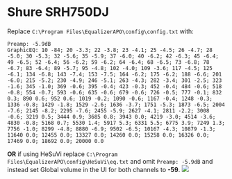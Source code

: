 # Shure SRH750DJ
Replace `C:\Program Files\EqualizerAPO\config\config.txt` with:
```
Preamp: -5.9dB
GraphicEQ: 10 -84; 20 -3.3; 22 -3.8; 23 -4.1; 25 -4.5; 26 -4.7; 28 -5.0; 30 -5.3; 32 -5.6; 35 -5.9; 37 -6.0; 40 -6.2; 42 -6.3; 45 -6.4; 49 -6.5; 52 -6.4; 56 -6.2; 59 -6.2; 64 -6.4; 68 -6.5; 73 -6.8; 78 -6.7; 83 -6.4; 89 -5.7; 95 -4.8; 102 -4.0; 109 -3.6; 117 -4.5; 125 -6.1; 134 -6.8; 143 -7.4; 153 -7.5; 164 -6.2; 175 -6.2; 188 -6.6; 201 -6.0; 215 -5.2; 230 -4.9; 246 -5.1; 263 -4.3; 282 -3.4; 301 -2.5; 323 -1.6; 345 -1.0; 369 -0.6; 395 -0.4; 423 -0.3; 452 -0.4; 484 -0.6; 518 -0.8; 554 -0.7; 593 -0.6; 635 -0.6; 679 -0.6; 726 -0.5; 777 -0.1; 832 0.3; 890 0.6; 952 0.6; 1019 -0.2; 1090 -0.6; 1167 -0.4; 1248 -0.3; 1336 -0.8; 1429 -1.8; 1529 -2.6; 1636 -3.7; 1751 -5.3; 1873 -6.5; 2004 -7.6; 2145 -8.2; 2295 -7.6; 2455 -5.9; 2627 -4.1; 2811 -2.2; 3008 -0.6; 3219 0.5; 3444 0.9; 3685 0.8; 3943 0.0; 4219 -3.0; 4514 -3.6; 4830 -0.8; 5168 0.7; 5530 1.4; 5917 5.3; 6331 5.5; 6775 3.9; 7249 1.3; 7756 -1.0; 8299 -4.8; 8880 -6.9; 9502 -6.5; 10167 -4.3; 10879 -1.3; 11640 0.0; 12455 0.0; 13327 0.0; 14260 0.0; 15258 0.0; 16326 0.0; 17469 0.0; 18692 0.0; 20000 0.0
```
**OR** if using HeSuVi replace `C:\Program Files\EqualizerAPO\config\HeSuVi\eq.txt` and omit `Preamp: -5.9dB` and instead set Global volume in the UI for both channels to **-59**.
![](https://raw.githubusercontent.com/jaakkopasanen/AutoEq/master/results/SBAF-Serious/headphoncecom/onear/Shure%20SRH750DJ/Shure%20SRH750DJ.png)